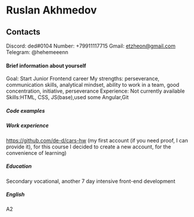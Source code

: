 # Ruslan Akhmedov

## Contacts
Discord: ded#0104
Number: +79911117715
Gmail: etzheon@gmail.com
Telegram: @hehemeeenn

#### Brief information about yourself
Goal: Start Junior Frontend career
My strengths: perseverance, communication skills, analytical mindset, ability to work in a team, good concentration, initiative, perseverance
Experience: Not currently available
Skills:HTML, CSS, JS(base),used some Angular,Git

##### Code examples


##### Work experience
https://github.com/de-d/cars-hw (my first account (if you need proof, I can provide it), for this course I decided to create a new account, for the convenience of learning)

##### Education
Secondary vocational, another 7 day intensive front-end development

##### English
A2

